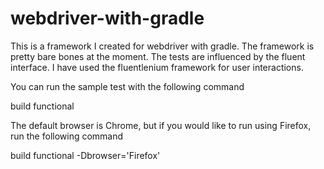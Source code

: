 webdriver-with-gradle
=====================

This is a framework I created for webdriver with gradle. The framework is pretty bare bones at the moment. The tests are influenced by the fluent interface. I have used the fluentlenium framework for user interactions.

You can run the sample test with the following command

build functional

The default browser is Chrome, but if you would like to run using Firefox, run the following command

build functional -Dbrowser='Firefox'
